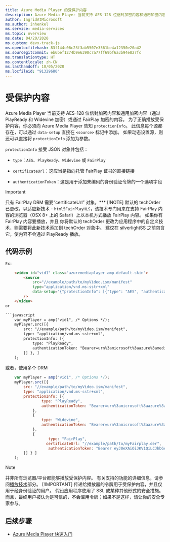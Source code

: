 ```yaml
---
title: Azure Media Player 的受保护内容
description: Azure Media Player 当前支持 AES-128 位信封加密内容和通用加密内容。
author: IngridAtMicrosoft
ms.author: inhenkel
ms.service: media-services
ms.topic: overview
ms.date: 04/20/2020
ms.custom: devx-track-js
ms.openlocfilehash: 83f144c06c23f3ab5507e3561be4a12350e20a42
ms.sourcegitcommit: eb6bef1274b9e6390c7a77ff69bf6a3b94e827fc
ms.translationtype: HT
ms.contentlocale: zh-CN
ms.lasthandoff: 10/05/2020
ms.locfileid: "91329680"
---
```

# <a name="protected-content"></a>受保护内容 #

Azure Media Player 当前支持 AES-128 位信封加密内容和通用加密内容（通过 PlayReady 和 Widevine 加密）或通过 FairPlay 加密的内容。 为了正确播放受保护内容，你必须向 Azure Media Player 告知 `protectionInfo`。 此信息每个源都存在，可以通过 `data-setup` 直接在 `<source>` 标记中添加。  如果动态设置源，则还可以直接将 `protectionInfo` 添加为参数。

`protectionInfo` 接受 JSON 对象并包括：

- `type`：`AES`、`PlayReady`、`Widevine` 或 `FairPlay`
- `certificateUrl`：这应当是指向托管 FairPlay 证书的直接链接

- `authenticationToken`：这是用于添加未编码的身份验证令牌的一个选项字段

> [!IMPORTANT]
> 只有 FairPlay DRM 需要“certificateUrl”  对象。***
>[!NOTE]
> 默认的 techOrder 已更改，以适应新技术 - `html5FairPlayHLS`，该技术专门用来在支持 FairPlay 内容的浏览器（OSX 8+ 上的 Safari）上以本机方式播放 FairPlay 内容。 如果你有 FairPlay 内容要播放，并且  你将默认的 techOrder 更改为应用程序中的自定义技术，则需要将此新技术添加到 techOrder 对象中。 建议在 silverlightSS 之前包含它，使内容不会通过 PlayReady 播放。

## <a name="code-sample"></a>代码示例 ##

```html
Ex:

    <video id="vid1" class="azuremediaplayer amp-default-skin">
        <source
            src="//example/path/to/myVideo.ism/manifest"
            type="application/vnd.ms-sstr+xml"
            data-setup='{"protectionInfo": [{"type": "AES", "authenticationToken": "Bearer=urn%3amicrosoft%3aazure%3amediaservices%3acontentkeyidentifier=8130520b-c116-45a9-824e-4a0082f3cb3c&Audience=urn%3atest&ExpiresOn=1450207516&Issuer=http%3a%2f%2ftestacs.com%2f&HMACSHA256=eV7HDgZ9msp9H9bnEPGN91sBdU7XsZ9OyB6VgFhKBAU%3d"}]}'
        />
    </video>
or

```javascript
    var myPlayer = amp("vid1", /* Options */);
    myPlayer.src([{
        src: "//example/path/to/myVideo.ism/manifest",
        type: "application/vnd.ms-sstr+xml",
        protectionInfo: [{
            type: "PlayReady",
            authenticationToken: "Bearer=urn%3amicrosoft%3aazure%3amediaservices%3acontentkeyidentifier=d5646e95-63ee-4fbe-ba4e-295c8d9502e0&Audience=urn%3atest&ExpiresOn=1450222961&Issuer=http%3a%2f%2ftestacs.com%2f&HMACSHA256=4Jop3kNJdzVI8L5IZLgFtPdImyE%2fHTRil0x%2bEikSdPs%3d"
        }] }, ]
    );
```

或者，使用多个 DRM

```javascript
    var myPlayer = amp("vid1", /* Options */);
    myPlayer.src([{
        src: "//example/path/to/myVideo.ism/manifest",
        type: "application/vnd.ms-sstr+xml",
        protectionInfo: [{
                type: "PlayReady",
                authenticationToken: "Bearer=urn%3amicrosoft%3aazure%3amediaservices%3acontentkeyidentifier=d5646e95-63ee-4fbe-ba4e-295c8d9502e0&Audience=urn%3atest&ExpiresOn=1450222961&Issuer=http%3a%2f%2ftestacs.com%2f&HMACSHA256=4Jop3kNJdzVI8L5IZLgFtPdImyE%2fHTRil0x%2bEikSdPs%3d"
            },
            {
                type: "Widevine",
                authenticationToken: "Bearer=urn%3amicrosoft%3aazure%3amediaservices%3acontentkeyidentifier=d5646e95-63ee-4fbe-ba4e-295c8d9502e0&Audience=urn%3atest&ExpiresOn=1450222961&Issuer=http%3a%2f%2ftestacs.com%2f&HMACSHA256=4Jop3kNJdzVI8L5IZLgFtPdImyE%2fHTRil0x%2bEikSdPs%3d"
            },
            {
                   type: "FairPlay",
                  certificateUrl: "//example/path/to/myFairplay.der",
                   authenticationToken: "Bearer eyJ0eXAiOiJKV1QiLCJhbGciOiJIUzI1NiJ9.eyJ1cm46bWljcm9zb2Z0OmF6dXJlOm1lZGlhc2VydmljZXM6Y29udGVudGtleWlkZW50aWZpZXIiOiIyMTI0M2Q2OC00Yjc4LTRlNzUtYTU5MS1jZWMzMDI0NDNhYWMiLCJpc3MiOiJodHRwOi8vY29udG9zbyIsImF1ZCI6InVybjp0ZXN0IiwiZXhwIjoxNDc0NTkyNDYzLCJuYmYiOjE0NzQ1ODg1NjN9.mE7UxgNhkieMMqtM_IiYQj-FK1KKIzB6lAptw4Mi67A"
        }] } ]
    );
```

> [!NOTE]
> 并非所有浏览器/平台都能够播放受保护内容。 有关支持的功能的详细信息，请参阅[播放技术](azure-media-player-playback-technology.md)部分。
> [!IMPORTANT]
> 传递给播放器的令牌用于受保护内容，并且仅用于经身份验证的用户。 假设应用程序使用了 SSL 或某种其他形式的安全措施。 而且，最终用户被认为是可信的，不会滥用令牌；如果不是这样，请让你的安全专家参与。

## <a name="next-steps"></a>后续步骤 ##

- [Azure Media Player 快速入门](azure-media-player-quickstart.md)